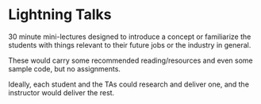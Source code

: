 # Lightning Talks
30 minute mini-lectures designed to introduce a concept or familiarize the students with things relevant to their future jobs or the industry in general.

These would carry some recommended reading/resources and even some sample code, but no assignments.

Ideally, each student and the TAs could research and deliver one, and the instructor would deliver the rest.